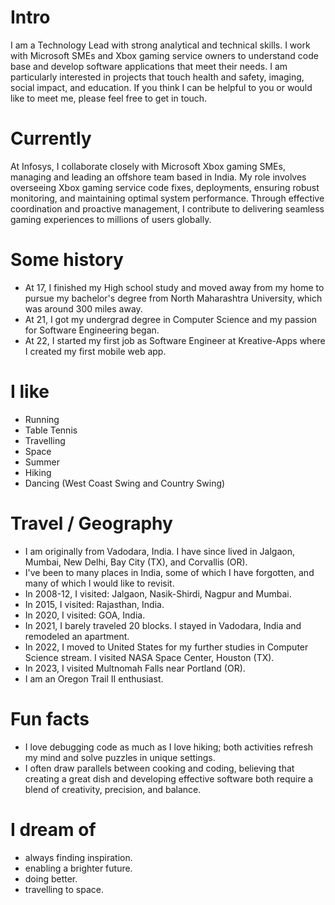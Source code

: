 
# Intro

I am a Technology Lead with strong analytical and technical skills. I work with Microsoft SMEs and Xbox gaming service owners to understand code base and develop software applications that meet their needs. I am particularly interested in projects that touch health and safety, imaging, social impact, and education. If you think I can be helpful to you or would like to meet me, please feel free to get in touch.
<!-- I am a Biocomputing Software Engineer with strong `analytical` and technical skills. I work with scientist and researchers to understand experimental process and develop software applications that meet their needs. I am particularly interested in projects that touch health and safety, imaging, social impact, and education. If you think I can be helpful to you or would like to meet me, please feel free to get in touch. -->

# Currently

At Infosys, I collaborate closely with Microsoft Xbox gaming SMEs, managing and leading an offshore team based in India. My role involves overseeing Xbox gaming service code fixes, deployments, ensuring robust monitoring, and maintaining optimal system performance. Through effective coordination and proactive management, I contribute to delivering seamless gaming experiences to millions of users globally.

# Some history

- At 17, I finished my High school study and moved away from my home to pursue my bachelor's degree from North Maharashtra University, which was  around 300 miles away.
- At 21, I got my undergrad degree in Computer Science and my passion for Software Engineering began.
- At 22, I started my first job as Software Engineer at Kreative-Apps where I created my first mobile web app.


# I like

- Running
- Table Tennis
- Travelling
- Space
- Summer
- Hiking
- Dancing (West Coast Swing and Country Swing)

# Travel / Geography

- I am originally from Vadodara, India. I have since lived in Jalgaon, Mumbai, New Delhi, Bay City (TX), and Corvallis (OR).
- I've been to many places in India, some of which I have forgotten, and many of which I would like to revisit.
- In 2008-12, I visited: Jalgaon, Nasik-Shirdi, Nagpur and Mumbai. 
- In 2015, I visited: Rajasthan, India. 
- In 2020, I visited: GOA, India.
- In 2021, I barely traveled 20 blocks. I stayed in Vadodara, India and remodeled an apartment.
- In 2022, I moved to United States for my further studies in Computer Science stream. I visited NASA Space Center, Houston (TX). 
- In 2023, I visited Multnomah Falls near Portland (OR).
- I am an Oregon Trail II enthusiast.

# Fun facts

- I love debugging code as much as I love hiking; both activities refresh my mind and solve puzzles in unique settings.
- I often draw parallels between cooking and coding, believing that creating a great dish and developing effective software both require a blend of creativity, precision, and balance.

# I dream of

- always finding inspiration.
- enabling a brighter future.
- doing better.
- travelling to space.